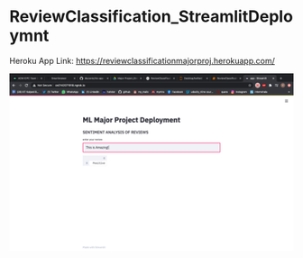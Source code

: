 # ReviewClassification_StreamlitDeploymnt

Heroku App Link: https://reviewclassificationmajorproj.herokuapp.com/

![alt text](https://github.com/yashikesarwani/ReviewClassification_StreamlitDeploymnt/blob/master/screenshot/Screenshot%202020-09-06%20at%201.07.52%20PM.png)
